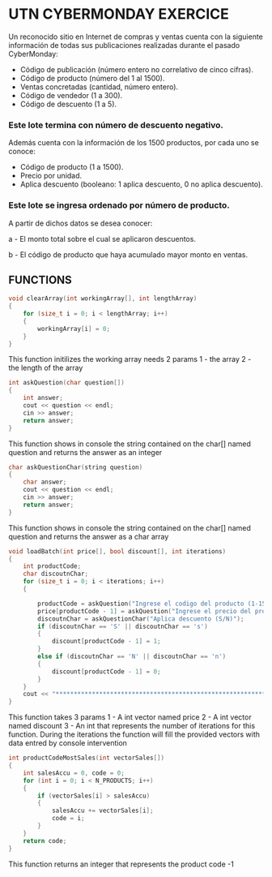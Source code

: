 # UTN CYBERMONDAY EXERCICE

Un reconocido sitio en Internet de compras y ventas cuenta con la siguiente información de todas sus publicaciones realizadas durante el pasado CyberMonday:
* Código de publicación (número entero no correlativo de cinco cifras).
* Código de producto (número del 1 al 1500).
* Ventas concretadas (cantidad, número entero).
* Código de vendedor (1 a 300).
* Código de descuento (1 a 5).
### Este lote termina con número de descuento negativo.


Además cuenta con la información de los 1500 productos, por cada uno se conoce:

* Código de producto (1 a 1500).
* Precio por unidad.
* Aplica descuento (booleano: 1 aplica descuento, 0 no aplica descuento).
### Este lote se ingresa ordenado por número de producto.

A partir de dichos datos se desea conocer:

a - El monto total sobre el cual se aplicaron descuentos.

b - El código de producto que haya acumulado mayor monto en ventas.

## FUNCTIONS

```c++
void clearArray(int workingArray[], int lengthArray)
{
    for (size_t i = 0; i < lengthArray; i++)
    {
        workingArray[i] = 0;
    }
}
```
This function initilizes the working array needs 2 params 
1 - the array
2 - the length of the array 


```c++
int askQuestion(char question[])
{
    int answer;
    cout << question << endl;
    cin >> answer;
    return answer;
}
```
This function shows in console the string contained on the char[] named question and returns the answer as an integer

```c++
char askQuestionChar(string question)
{
    char answer;
    cout << question << endl;
    cin >> answer;
    return answer;
}

```
This function shows in console the string contained on the char[] named question and returns the answer as a char array

```c++
void loadBatch(int price[], bool discount[], int iterations)
{
    int productCode;
    char discoutnChar;
    for (size_t i = 0; i < iterations; i++)
    {

        productCode = askQuestion("Ingrese el codigo del producto (1-1500)");
        price[productCode - 1] = askQuestion("Ingrese el precio del producto");
        discoutnChar = askQuestionChar("Aplica descuento (S/N)");
        if (discoutnChar == 'S' || discoutnChar == 's')
        {
            discount[productCode - 1] = 1;
        }
        else if (discoutnChar == 'N' || discoutnChar == 'n')
        {
            discount[productCode - 1] = 0;
        }
    }
    cout << "****************************************************************" << endl;
}
```
This function takes 3 params 
1 - A int vector named price
2 - A int vector named discount 
3 - An int that represents the number of iterations for this function.
During the iterations the function will fill the provided vectors with data entred by console intervention

```c++
int productCodeMostSales(int vectorSales[])
{
    int salesAccu = 0, code = 0;
    for (int i = 0; i < N_PRODUCTS; i++)
    {
        if (vectorSales[i] > salesAccu)
        {
            salesAccu += vectorSales[i];
            code = i;
        }
    }
    return code;
}

```
This function returns an integer that represents the product code -1